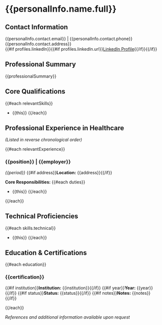 # {{personalInfo.name.full}}

## Contact Information
{{personalInfo.contact.email}} | {{personalInfo.contact.phone}}  
{{personalInfo.contact.address}}  
{{#if profiles.linkedIn}}{{#if profiles.linkedIn.url}}[LinkedIn Profile]({{profiles.linkedIn.url}}){{/if}}{{/if}}

## Professional Summary
{{professionalSummary}}

## Core Qualifications
{{#each relevantSkills}}
- {{this}}
{{/each}}

## Professional Experience in Healthcare
_(Listed in reverse chronological order)_

{{#each relevantExperience}}
### {{position}} | {{employer}}
*{{period}}*
{{#if address}}**Location:** {{address}}{{/if}}

**Core Responsibilities:**
{{#each duties}}
- {{this}}
{{/each}}

{{/each}}

## Technical Proficiencies
{{#each skills.technical}}
- {{this}}
{{/each}}

## Education & Certifications
{{#each education}}
### {{certification}}
{{#if institution}}**Institution:** {{institution}}{{/if}}
{{#if year}}**Year:** {{year}}{{/if}}
{{#if status}}**Status:** {{status}}{{/if}}
{{#if notes}}**Notes:** {{notes}}{{/if}}

{{/each}}

_References and additional information available upon request_ 